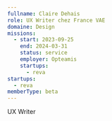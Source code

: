 ```yaml
---
fullname: Claire Dehais
role: UX Writer chez France VAE
domaine: Design
missions:
  - start: 2023-09-25
    end: 2024-03-31
    status: service
    employer: Opteamis
    startups:
      - reva
startups:
  - reva
memberType: beta
---
```

UX Writer